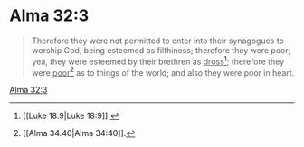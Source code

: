 # Alma 32:3

> Therefore they were not permitted to enter into their synagogues to worship God, being esteemed as filthiness; therefore they were poor; yea, they were esteemed by their brethren as <u>dross</u>[^a]; therefore they were <u>poor</u>[^b] as to things of the world; and also they were poor in heart.

[Alma 32:3](https://www.churchofjesuschrist.org/study/scriptures/bofm/alma/32?lang=eng&id=p3#p3)


[^a]: [[Luke 18.9|Luke 18:9]].  
[^b]: [[Alma 34.40|Alma 34:40]].  
